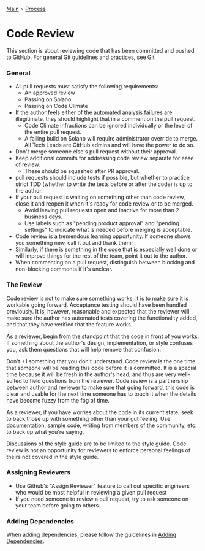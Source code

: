 [Main](../../README.md) >
[Process](../README.md)

# Code Review

This section is about reviewing code that has been committed and pushed to
GitHub. For general Git guidelines and practices, see
[Git](../../code/git/README.md)

### General

- All pull requests must satisfy the following requirements:
    - An approved review
    - Passing on Solano
    - Passing on Code Climate
- If the author feels either of the automated analysis failures are
  illegitimate, they should highlight that in a comment on the pull request.
    - Code Climate infractions can be ignored individually or the level of the
      entire pull request.
    - A failing build on Solano will require administrator override to merge.
      All Tech Leads are GitHub admins and will have the power to do so.
- Don't merge someone else's pull request without their approval.
- Keep additional commits for addressing code review separate for ease of review.
    - These should be squashed after PR approval.
- pull requests should include tests if possible, but whether to practice strict
  TDD (whether to write the tests before or after the code) is up to the author.
- If your pull request is waiting on something other than code review, close it
  and reopen it when it's ready for code review or to be merged.
    - Avoid leaving pull requests open and inactive for more than 2 business days.
    - Use labels such as "pending product approval" and "pending settings" to
      indicate what is needed before merging is acceptable.
- Code review is a tremendous learning opportunity. If someone shows you
  something new, call it out and thank them!
- Similarly, if there is something in the code that is especially well done or
  will improve things for the rest of the team, point it out to the author.
- When commenting on a pull request, distinguish between blocking and
  non-blocking comments if it's unclear.

### The Review

Code review is not to make sure something works; it is to make sure it is
workable going forward. Acceptance testing should have been handled previously.
It is, however, reasonable and expected that the reviewer will make sure the
author has automated tests covering the functionality added, and that they have
verified that the feature works.

As a reviewer, begin from the standpoint that the code in front of you works.
If something about the author's design, implementation, or style confuses you,
ask them questions that will help remove that confusion.

Don't +1 something that you don't understand. Code review is the one time that
someone will be reading this code before it is committed. It is a special time
because it will be fresh in the author's head, and thus are very well-suited to
field questions from the reviewer. Code review is a partnership between author
and reviewer to make sure that going forward, this code is clear and usable for
the next time someone has to touch it when the details have become fuzzy from
the fog of time.

As a reviewer, if you have worries about the code in its current state, seek to
back those up with something other than your gut feeling. Use documentation,
sample code, writing from members of the community, etc. to back up what you're
saying.

Discussions of the style guide are to be limited to the style guide. Code review
is not an opportunity for reviewers to enforce personal feelings of theirs not
covered in the style guide.

### Assigning Reviewers

- Use Github's "Assign Reviewer" feature to call out specific engineers who
  would be most helpful in reviewing a given pull request
- If you need someone to review a pull request, try to ask someone on your team before
  going to others.

### Adding Dependencies

When adding dependencies, please follow the guidelines in [Adding
Dependencies](./Adding-Dependencies.md).
